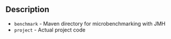 ## Description
* `benchmark` - Maven directory for microbenchmarking with JMH
* `project` - Actual project code
